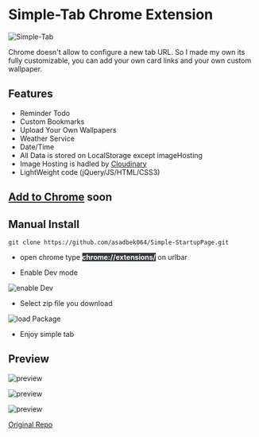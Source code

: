 # Simple-Tab Chrome Extension 
![Simple-Tab](http://res.cloudinary.com/dhl6hc7bs/image/upload/v1609206232/simple_startup/ut0pokoahmwegethwz9r.png)

Chrome doesn't allow to configure a new tab URL. So I made my own its fully customizable, you can add your own card links and your own custom wallpaper.

## Features
* Reminder Todo
* Custom Bookmarks
* Upload Your Own Wallpapers
* Weather Service
* Date/Time 
* All Data is stored on LocalStorage except imageHosting 
* Image Hosting is hadled by [Cloudinary]("https://cloudinary.com/")
* LightWeight code (jQuery/JS/HTML/CSS3)

## [Add to Chrome]() soon
## Manual Install
```  
git clone https://github.com/asadbek064/Simple-StartupPage.git 
```
- open chrome type <span style=" font-weight: bold;color:white; background-color:  #34373C" >chrome://extensions/</span> on urlbar

- Enable Dev mode  

![enable Dev](http://res.cloudinary.com/dhl6hc7bs/image/upload/v1609205931/simple_startup/dtsevnvjp9y1oj4rzs0m.png)

- Select zip file you download

![load Package](https://res.cloudinary.com/dhl6hc7bs/image/upload/v1609206073/simple_startup/cyd37f0ebwcp5me9bphu.png)

- Enjoy simple tab
## Preview 
![preview](https://res.cloudinary.com/dhl6hc7bs/image/upload/v1609207719/simple_startup/chrome-extension___fibilkjmgcbcfpheklmpoldhfdbmlbpp_simple_tab.html_oumd7t.png)

![preview](https://res.cloudinary.com/dhl6hc7bs/image/upload/v1609207719/simple_startup/chrome-extension___fibilkjmgcbcfpheklmpoldhfdbmlbpp_simple_tab.html_1_pglaab.png)

![preview](https://res.cloudinary.com/dhl6hc7bs/image/upload/v1609207719/simple_startup/chrome-extension___fibilkjmgcbcfpheklmpoldhfdbmlbpp_simple_tab.html_2_rjtzh2.png)


[Original Repo](https://github.com/0-l/dawn)
